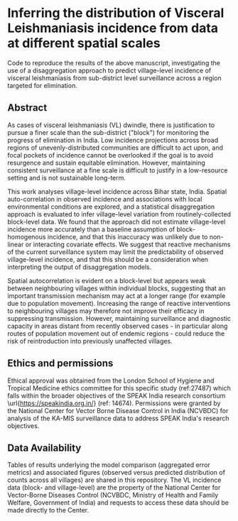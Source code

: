 # Inferring the distribution of Visceral Leishmaniasis incidence from data at different spatial scales

Code to reproduce the results of the above manuscript, investigating the use of a disaggregation approach to predict village-level incidence of visceral leishmaniasis from sub-district level surveillance across a region targeted for elimination. 

## Abstract

As cases of visceral leishmaniasis (VL) dwindle, there is justification to pursue a finer scale than the sub-district ("block") for monitoring the progress of elimination in India. Low incidence projections across broad regions of unevenly-distributed communities are difficult to act upon, and  focal pockets of incidence cannot be overlooked if the goal is to avoid resurgence and sustain equitable elimination. However, maintaining consistent surveillance at a fine scale is difficult to justify in a low-resource setting and is not sustainable long-term. 

This work analyses village-level incidence across Bihar state, India. Spatial auto-correlation in observed incidence and associations with local environmental conditions are explored, and a statistical disaggregation approach is evaluated to infer village-level variation from routinely-collected block-level data. We found that the approach did not estimate village-level incidence more accurately than a baseline assumption of block-homogenous incidence, and that this inaccuracy was unlikely due to non-linear or interacting covariate effects. We suggest that reactive mechanisms of the current surveillance system may limit the predictability of observed village-level incidence, and that this should be a consideration when interpreting the output of disaggregation models. 

Spatial autocorrelation is evident on a block-level but appears weak between neighbouring villages within individual blocks, suggesting that an important transmission mechanism may act at a longer range (for example due to population movement). Increasing the range of reactive interventions to neighbouring villages may therefore not improve their efficacy in suppressing transmission. However, maintaining surveillance and diagnostic capacity in areas distant from recently observed cases - in particular along routes of population movement out of endemic regions - could reduce the risk of reintroduction into previously unaffected villages.

## Ethics and permissions

Ethical approval was obtained from the London School of Hygiene and Tropical Medicine ethics committee for this specific study (ref:27487) which falls within the broader objectives of the SPEAK India research consortium \url{https://speakindia.org.in/} (ref: 14674). Permissions were granted by the National Center for Vector Borne Disease Control in India (NCVBDC) for analysis of the KA-MIS surveillance data to address SPEAK India's research objectives.

## Data Availability

Tables of results underlying the model comparison (aggregated error metrics) and associated figures (observed versus predicted distribution of counts across all villages) are shared in this repository. The VL incidence data (block- and village-level) are the property of the National Center for Vector-Borne Diseases Control (NCVBDC, Ministry of Health and Family Welfare, Government of India) and requests to access these data should be made directly to the Center. 
